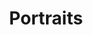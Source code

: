 ---
title: Portraits
order: 6
basedir: portraits
images:
- file: P01.jpg
  main: true
- file: P02.jpg
- file: P03.jpg
- file: P04.jpg
- file: P05.jpg
- file: P06.jpg
- file: P07.jpg
- file: P08.jpg
  slideshow: true
- file: P09.jpg
- file: P10.jpg
- file: P11.jpg
- file: P12.jpg
- file: P13.jpg
- file: P14.jpg
- file: P15.jpg
- file: P16.jpg
layout: gallery
---